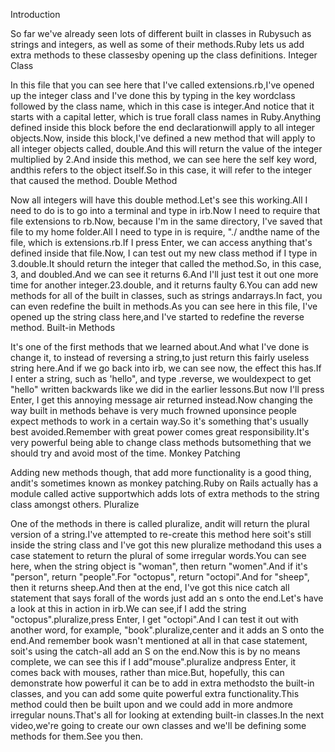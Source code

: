 Introduction

So far we've already seen lots of different built in classes in Rubysuch as strings and integers, as well as some of their methods.Ruby lets us add extra methods to these classesby opening up the class definitions.
Integer Class

In this file that you can see here that I've called extensions.rb,I've opened up the integer class and I've done this by typing in the key wordclass followed by the class name, which in this case is integer.And notice that it starts with a capital letter, which is true forall class names in Ruby.Anything defined inside this block before the end declarationwill apply to all integer objects.Now, inside this block,I've defined a new method that will apply to all integer objects called, double.And this will return the value of the integer multiplied by 2.And inside this method, we can see here the self key word, andthis refers to the object itself.So in this case, it will refer to the integer that caused the method.
Double Method

Now all integers will have this double method.Let's see this working.All I need to do is to go into a terminal and type in irb.Now I need to require that file extensions to rb.Now, because I'm in the same directory, I've saved that file to my home folder.All I need to type in is require, "./ andthe name of the file, which is extensions.rb.If I press Enter, we can access anything that's defined inside that file.Now, I can test out my new class method if I type in 3.double.It should return the integer that called the method.So, in this case, 3, and doubled.And we can see it returns 6.And I'll just test it out one more time for another integer.23.double, and it returns faulty 6.You can add new methods for all of the built in classes, such as strings andarrays.In fact, you can even redefine the built in methods.As you can see here in this file, I've opened up the string class here,and I've started to redefine the reverse method.
Built-in Methods

It's one of the first methods that we learned about.And what I've done is change it, to instead of reversing a string,to just return this fairly useless string here.And if we go back into irb, we can see now, the effect this has.If I enter a string, such as 'hello", and type .reverse, we wouldexpect to get "hello" written backwards like we did in the earlier lessons.But now I'll press Enter, I get this annoying message air returned instead.Now changing the way built in methods behave is very much frowned uponsince people expect methods to work in a certain way.So it's something that's usually best avoided.Remember with great power comes great responsibility.It's very powerful being able to change class methods butsomething that we should try and avoid most of the time.
Monkey Patching

Adding new methods though, that add more functionality is a good thing, andit's sometimes known as monkey patching.Ruby on Rails actually has a module called active supportwhich adds lots of extra methods to the string class amongst others.
Pluralize

One of the methods in there is called pluralize, andit will return the plural version of a string.I've attempted to re-create this method here soit's still inside the string class and I've got this new pluralize methodand this uses a case statement to return the plural of some irregular words.You can see here, when the string object is "woman", then return "women".And if it's "person", return "people".For "octopus", return "octopi".And for "sheep", then it returns sheep.And then at the end, I've got this nice catch all statement that says forall of the words just add an s onto the end.Let's have a look at this in action in irb.We can see,if I add the string "octopus".pluralize,press Enter, I get "octopi".And I can test it out with another word, for example, "book".pluralize,center and it adds an S onto the end.And remember book wasn't mentioned at all in that case statement, soit's using the catch-all add an S on the end.Now this is by no means complete, we can see this if I add"mouse".pluralize andpress Enter, it comes back with mouses, rather than mice.But, hopefully, this can demonstrate how powerful it can be to add in extra methodsto the built-in classes, and you can add some quite powerful extra functionality.This method could then be built upon and we could add in more andmore irregular nouns.That's all for looking at extending built-in classes.In the next video,we're going to create our own classes and we'll be defining some methods for them.See you then.